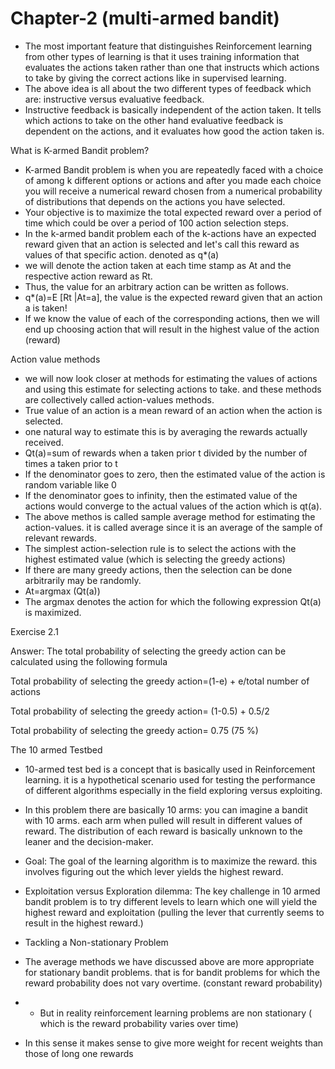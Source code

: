 # Chapter-2 (multi-armed bandit)

- The most important feature that distinguishes Reinforcement learning from other types of learning is that it uses training information that evaluates the actions taken rather than one that instructs which actions to take by giving the correct actions like in supervised learning.
- The above idea is all about the two different types of feedback which are: instructive versus evaluative feedback.
- Instructive feedback is basically independent of the action taken. It tells which actions to take on the other hand evaluative feedback is dependent on the actions, and it evaluates how good the action taken is.

What is K-armed Bandit problem?

- K-armed Bandit problem is when you are repeatedly faced with a choice of among k different options or actions and after you made each choice you will receive a numerical reward chosen from a numerical probability of distributions that depends on the actions you have selected.
- Your objective is to maximize the total expected reward over a period of time which could be over a period of 100 action selection steps.
- In the k-armed bandit problem each of the k-actions have an expected reward given that an action is selected and let's call this reward as values of that specific action. denoted as q*(a)
- we will denote the action taken at each time stamp as At and the respective action reward as Rt.
- Thus, the value for an arbitrary action can be written as follows.
- q*(a)=E [Rt |At=a], the value is the expected reward given that an action a is taken!
- If we know the value of each of the corresponding actions, then we will end up choosing action that will result in the highest value of the action (reward)


Action value methods 

- we will now look closer at methods for estimating the values of actions and using this estimate for selecting actions to take. and these methods are collectively called action-values methods.
- True value of an action is a mean reward of an action when the action is selected.
- one natural way to estimate this is by averaging the rewards actually received.
- Qt(a)=sum of rewards when a taken prior t divided by the number of times a taken prior to t
- If the denominator goes to zero, then the estimated value of the action is random variable like 0
- If the denominator goes to infinity, then the estimated value of the actions would converge to the actual values of the action which is qt(a).
- The above methos is called sample average method for estimating the action-values. it is called average since it is an average of the sample of relevant rewards.
- The simplest action-selection rule is to select the actions with the highest estimated value (which is selecting the greedy actions)
- If there are many greedy actions, then the selection can be done arbitrarily may be randomly.
- At=argmax (Qt(a))
- The argmax denotes the action for which the following expression Qt(a) is maximized.


Exercise 2.1

Answer: The total probability of selecting the greedy action can be calculated using the following formula

Total probability of selecting the greedy action=(1-e) + e/total number of actions 

Total probability of selecting the greedy action= (1-0.5) + 0.5/2

Total probability of selecting the greedy action= 0.75 (75 %)

The 10 armed Testbed

- 10-armed test bed is a concept that is basically used in Reinforcement learning. it is a hypothetical scenario used for testing the performance of different algorithms especially in the field exploring versus exploiting.
- In this problem there are basically 10 arms: you can imagine a bandit with 10 arms. each arm when pulled will result in different values of reward. The distribution of each reward is basically unknown to the leaner and the decision-maker.
- Goal: The goal of the learning algorithm is to maximize the reward. this involves figuring out the which lever yields the highest reward.
- Exploitation versus Exploration dilemma: The key challenge in 10 armed bandit problem is to try different levels to learn which one will yield the highest reward and exploitation (pulling the lever that currently seems to result in the highest reward.)
- Tackling a Non-stationary Problem

- The average methods we have discussed above are more appropriate for stationary bandit problems. that is for bandit problems for which the reward probability does not vary overtime. (constant reward probability)
- - But in reality reinforcement learning problems are non stationary ( which is the reward probability varies over time)
- In this sense it makes sense to give more weight for recent weights than those of long one rewards
